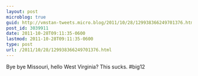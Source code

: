 ```yaml
---
layout: post
microblog: true
guid: http://vmstan-tweets.micro.blog/2011/10/28/129938366249701376.html
post_id: 3039911
date: 2011-10-28T09:11:35-0600
lastmod: 2011-10-28T09:11:35-0600
type: post
url: /2011/10/28/129938366249701376.html
---
```

Bye bye Missouri, hello West Virginia? This sucks. #big12

